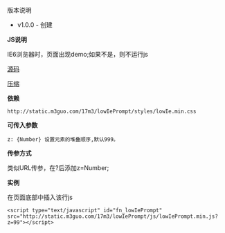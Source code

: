 
版本说明
- v1.0.0 - 创建

**JS说明**

IE6浏览器时，页面出现demo;如果不是，则不运行js


[源码](publish/build/js/lowIePrompt.min.js)

[压缩](src/js/lowIePrompt.js)


**依赖**


    http://static.m3guo.com/17m3/lowIePrompt/styles/lowIe.min.css



**可传入参数**


    z: {Number} 设置元素的堆叠顺序,默认999。



**传参方式**


类似URL传参，在?后添加z=Number;




**实例**

在页面底部中插入该行js

    <script type="text/javascript" id="fn_lowIePrompt" src="http://static.m3guo.com/17m3/lowIePrompt/js/lowIePrompt.min.js?z=99"></script>




